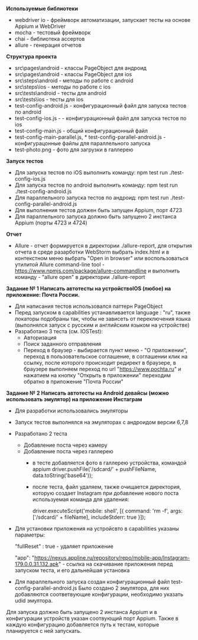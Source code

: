 **Используемые библиотеки**

* webdriver io - фреймворк автоматизации, запускает тесты на основе Appium и WebDriver
* mocha - тестовый фреймворк
* chai - библиотека ассертов 
* allure - генерация отчетов

**Структура проекта**

* src\pages\android - классы PageObject для андроид 
* src\pages\android - классы PageObject для ios
* src\steps\android - методы по работе с android
* src\steps\ios - методы по работе с ios
* src\tests\android - тесты для android
* src\tests\ios - тесты для ios
* test-config-android.js - конфигурационный файл для запуска тестов по android
* test-config-ios.js -  - конфигурационный файл для запуска тестов по ios
* test-config-main.js - общий конфигурационный файл
* test-config-main-parallel.js, * test-config-parallel-android.js - конфигурацонные файлы для параллельного запуска
* test-photo.png - фото для загрузки в галлерею

**Запуск тестов**

* Для запуска тестов по iOS выполнить команду: npm test run ./test-config-ios.js
* Для запуска тестов по android выполнить команду: npm test run ./test-config-android.js
* Для параллельного запуска тестов по андроид: npm test run ./test-config-parallel-android.js
* Для выполнения тестов должен быть запущен Appium, порт 4723
* Для параллельного запуска должно быть запущено 2 инстанса Appium (порты 4723 и 4724)

**Отчет**

* Allure - отчет формируется в директории ./allure-report, для открытия отчета в среде разарботки WebStorm 
  выбрать  index.html и в контекстном меню выбрать "Open in browser" или воспользоваться утилитой Allure command-line tool - https://www.npmjs.com/package/allure-commandline
  и выполнить команду - "allure open" в директории ./allure-report
  
**Задание № 1 Написать автотесты на устройствоIOS (любое) на приложение: Почта России.**

* Для написания тестов использовалcя паттерн PageObject
* Перед запуском в capabilities устанавливается language : "ru", также локаторы подобраны так, чтобы не зависеть от переключения языка
  (выполнялся запуск с русским и английским языком на устройстве)
* Разработано 3 теста (см. IOSTest):
  * Авторизация
  * Поиск заданного отправления 
  * Переход в браузер - выбирается пункт меню - "О приложении", переход в пользовательское соглашение, 
  в соглашении клик на ссылку, после которого происходит редирект в браузере, 
    в браузере выполняем переход по url "https://www.pochta.ru" и нажатием на кнопку "Открыть в приложении" переходим обратно в приложение "Почта России"
    

**Задание № 2  Написать автотесты на Android девайсы (можно использовать эмулятор) на приложение Инстаграм**

* Для разработки использовались эмуляторы
* Запуск тестов выполнялся на эмуляторах с андроидом версии 6,7,8
* Разработано 2 теста
  * Добавление поста через камеру
  * Добавление поста через галлерею
      * в тесте добавляется фото в галлерею устройства, командой appium   driver.pushFile('/sdcard/' + pushFileName, data.toString('base64'));
      * после теста, файл удаляем, также очищается директория, которую создает Instagram при добавление нового поста
        используемая команда для удаления:
        
        driver.executeScript('mobile: shell', [{
          command: 'rm -f',
          args: ['/sdcard/' + fileName],
          includeStderr: true
        }]);
        
* Для установки приложения на устройсвто в capabilities указаны параметры:
  
  "fullReset" : true - удаляет приложение
  
  "app": "https://nexus.appline.ru/repository/repo/mobile-app/Instagram-179.0.0.31.132.apk" - ссылка на скачивание приложения перед запуском теста, и его дальнейшая установка


* Для параллельного запуска создан конфигурационный файл test-config-parallel-android.js
Было создано 2 эмулятора, для них добавляются соответвующие конфигурации, необходимо указать udid эмултора.

Для запуска должно быть запущено 2 инстанса Appium и в конфигурации устройств указан соотвующий порт Appium.
Также в каждую конфигурацию добавляется путь к тестам, которые планируется с ней запускать. 
  
